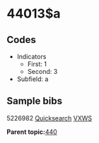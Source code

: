 # 44013$a

## Codes

-   Indicators
    -   First: 1
    -   Second: 3
-   Subfield: a

## Sample bibs

5226982 [Quicksearch](https://search.library.yale.edu/catalog/5226982) [VXWS](http://prodorbis.library.yale.edu:7014/vxws/GetHoldingsService?bibId=5226982)

**Parent topic:**[440](../../tags/440/440.md)

